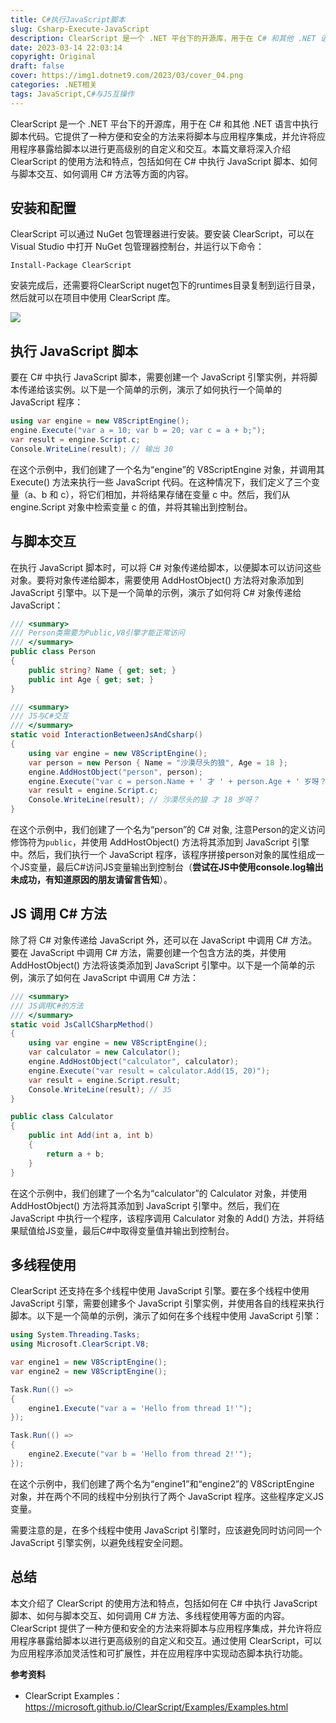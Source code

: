 ```yaml
---
title: C#执行JavaScript脚本
slug: Csharp-Execute-JavaScript
description: ClearScript 是一个 .NET 平台下的开源库，用于在 C# 和其他 .NET 语言中执行脚本代码。
date: 2023-03-14 22:03:14
copyright: Original
draft: false
cover: https://img1.dotnet9.com/2023/03/cover_04.png
categories: .NET相关
tags: JavaScript,C#与JS互操作
---
```


ClearScript 是一个 .NET 平台下的开源库，用于在 C# 和其他 .NET 语言中执行脚本代码。它提供了一种方便和安全的方法来将脚本与应用程序集成，并允许将应用程序暴露给脚本以进行更高级别的自定义和交互。本篇文章将深入介绍 ClearScript 的使用方法和特点，包括如何在 C# 中执行 JavaScript 脚本、如何与脚本交互、如何调用 C# 方法等方面的内容。

## 安装和配置

ClearScript 可以通过 NuGet 包管理器进行安装。要安装 ClearScript，可以在 Visual Studio 中打开 NuGet 包管理器控制台，并运行以下命令：

```shell
Install-Package ClearScript
```

安装完成后，还需要将ClearScript nuget包下的runtimes目录复制到运行目录，然后就可以在项目中使用 ClearScript 库。

![](https://img1.dotnet9.com/2023/03/0401.png)

## 执行 JavaScript 脚本

要在 C# 中执行 JavaScript 脚本，需要创建一个 JavaScript 引擎实例，并将脚本传递给该实例。以下是一个简单的示例，演示了如何执行一个简单的 JavaScript 程序：

```csharp
using var engine = new V8ScriptEngine();
engine.Execute("var a = 10; var b = 20; var c = a + b;");
var result = engine.Script.c;
Console.WriteLine(result); // 输出 30
```

在这个示例中，我们创建了一个名为“engine”的 V8ScriptEngine 对象，并调用其 Execute() 方法来执行一些 JavaScript 代码。在这种情况下，我们定义了三个变量（a、b 和 c），将它们相加，并将结果存储在变量 c 中。然后，我们从 engine.Script 对象中检索变量 c 的值，并将其输出到控制台。

## 与脚本交互

在执行 JavaScript 脚本时，可以将 C# 对象传递给脚本，以便脚本可以访问这些对象。要将对象传递给脚本，需要使用 AddHostObject() 方法将对象添加到 JavaScript 引擎中。以下是一个简单的示例，演示了如何将 C# 对象传递给 JavaScript：

```csharp
/// <summary>
/// Person类需要为Public,V8引擎才能正常访问
/// </summary>
public class Person
{
    public string? Name { get; set; }
    public int Age { get; set; }
}

/// <summary>
/// JS与C#交互
/// </summary>
static void InteractionBetweenJsAndCsharp()
{
    using var engine = new V8ScriptEngine();
    var person = new Person { Name = "沙漠尽头的狼", Age = 18 };
    engine.AddHostObject("person", person);
    engine.Execute("var c = person.Name + ' 才 ' + person.Age + ' 岁呀？';");
    var result = engine.Script.c;
    Console.WriteLine(result); // 沙漠尽头的狼 才 18 岁呀？
}
```

在这个示例中，我们创建了一个名为“person”的 C# 对象, 注意Person的定义访问修饰符为`public`，并使用 AddHostObject() 方法将其添加到 JavaScript 引擎中。然后，我们执行一个 JavaScript 程序，该程序拼接person对象的属性组成一个JS变量，最后C#访问JS变量输出到控制台（**尝试在JS中使用console.log输出未成功，有知道原因的朋友请留言告知**）。

## JS 调用 C# 方法

除了将 C# 对象传递给 JavaScript 外，还可以在 JavaScript 中调用 C# 方法。要在 JavaScript 中调用 C# 方法，需要创建一个包含方法的类，并使用 AddHostObject() 方法将该类添加到 JavaScript 引擎中。以下是一个简单的示例，演示了如何在 JavaScript 中调用 C# 方法：

```csharp
/// <summary>
/// JS调用C#的方法
/// </summary>
static void JsCallCSharpMethod()
{
    using var engine = new V8ScriptEngine();
    var calculator = new Calculator();
    engine.AddHostObject("calculator", calculator);
    engine.Execute("var result = calculator.Add(15, 20)");
    var result = engine.Script.result;
    Console.WriteLine(result); // 35
}

public class Calculator
{
    public int Add(int a, int b)
    {
        return a + b;
    }
}
```

在这个示例中，我们创建了一个名为“calculator”的 Calculator 对象，并使用 AddHostObject() 方法将其添加到 JavaScript 引擎中。然后，我们在 JavaScript 中执行一个程序，该程序调用 Calculator 对象的 Add() 方法，并将结果赋值给JS变量，最后C#中取得变量值并输出到控制台。

## 多线程使用

ClearScript 还支持在多个线程中使用 JavaScript 引擎。要在多个线程中使用 JavaScript 引擎，需要创建多个 JavaScript 引擎实例，并使用各自的线程来执行脚本。以下是一个简单的示例，演示了如何在多个线程中使用 JavaScript 引擎：

```csharp
using System.Threading.Tasks;
using Microsoft.ClearScript.V8;

var engine1 = new V8ScriptEngine();
var engine2 = new V8ScriptEngine();

Task.Run(() =>
{
    engine1.Execute("var a = 'Hello from thread 1!'");
});

Task.Run(() =>
{
    engine2.Execute("var b = 'Hello from thread 2!'");
});
```

在这个示例中，我们创建了两个名为“engine1”和“engine2”的 V8ScriptEngine 对象，并在两个不同的线程中分别执行了两个 JavaScript 程序。这些程序定义JS变量。

需要注意的是，在多个线程中使用 JavaScript 引擎时，应该避免同时访问同一个 JavaScript 引擎实例，以避免线程安全问题。

## 总结

本文介绍了 ClearScript 的使用方法和特点，包括如何在 C# 中执行 JavaScript 脚本、如何与脚本交互、如何调用 C# 方法、多线程使用等方面的内容。ClearScript 提供了一种方便和安全的方法来将脚本与应用程序集成，并允许将应用程序暴露给脚本以进行更高级别的自定义和交互。通过使用 ClearScript，可以为应用程序添加灵活性和可扩展性，并在应用程序中实现动态脚本执行功能。

**参考资料**

- ClearScript Examples：https://microsoft.github.io/ClearScript/Examples/Examples.html